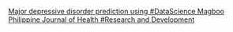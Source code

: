 [Major depressive disorder prediction using #DataScience   Magboo   Philippine Journal of Health #Research and Development ](https://qi.tc/qi/7403)